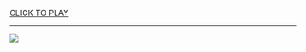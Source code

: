 
<a href="https://premium76.site?title=google_game_snake&ref=12M">CLICK TO PLAY</a></h3>
<hr>

<a href="https://premium76.site?title=google_game_snake&ref=12M"><img src="https://clearcache.store/games.png"></a>


